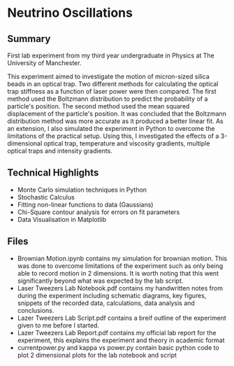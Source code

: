# Neutrino Oscillations
## Summary
First lab experiment from my third year undergraduate in Physics at The University of Manchester.

This experiment aimed to investigate the motion of micron-sized silica beads in an optical trap. Two different methods for calculating the optical trap stiffness as a function of laser power were then compared. The first method used the Boltzmann distribution to predict the probability of a particle's position. The second method used the mean squared displacement of the particle's position. It was concluded that the Boltzmann distribution method was more accurate as it produced a better linear fit.
As an extension, I also simulated the experiment in Python to overcome the limitations of the practical setup. Using this, I investigated the effects of a 3-dimensional optical trap, temperature and viscosity gradients, multiple optical traps and intensity gradients.

## Technical Highlights
* Monte Carlo simulation techniques in Python
* Stochastic Calculus
* Fitting non-linear functions to data (Gaussians)
* Chi-Square contour analysis for errors on fit parameters
* Data Visualisation in Matplotlib

## Files 

* Brownian Motion.ipynb contains my simulation for brownian motion. This was done to overcome limitations of the experiment such as only being able to record motion in 2 dimensions. It is worth noting that this went significantly beyond what was expected by the lab script.
* Laser Tweezers Lab Notebook.pdf contains my handwritten notes from during the experiment including schematic diagrams, key figures, snippets of the recorded data, calculations, data analysis and conclusions.
* Lazer Tweezers Lab Script.pdf contains a breif outline of the experiment given to me before I started.
* Lazer Tweezers Lab Report.pdf contains my official lab report for the experiment, this explains the experiment and theory in academic format
* currentpower.py and kappa vs power.py contain basic python code to plot 2 dimensional plots for the lab notebook and script


